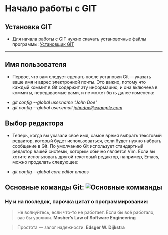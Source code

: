 # Начало работы с GIT

## Установка GIT
- Для начала работы с GIT нужно скачать установочные файлы программы: [Установщик GIT](https://git-scm.com/downloads)

---
## Имя пользователя
- Первое, что вам следует сделать после установки Git — указать ваше имя и адрес электронной почты. Это важно, потому что каждый коммит в Git содержит эту информацию, и она включена в коммиты, передаваемые вами, и не может быть далее изменена:

* *git config --global user.name "John Doe"*
* *git config --global user.email johndoe@example.com*

## Выбор редактора
- Теперь, когда вы указали своё имя, самое время выбрать текстовый редактор, который будет использоваться, если будет нужно набрать сообщение в Git. По умолчанию Git использует стандартный редактор вашей системы, которым обычно является Vim. Если вы хотите использовать другой текстовый редактор, например, Emacs, можно проделать следующее:

* *git config --global core.editor emacs*

## Основные команды Git: ![Основные комманды](0001.jpg)

### Ну и на последок, парочка цитат о программировании:

>Не волнуйтесь, если что-то не работает. Если бы всё работало, вас бы уволили.
>**Mosher’s Law of Software Engineering**

>Простота — залог надежности.
>**Edsger W. Dijkstra**

